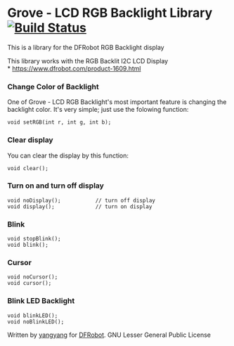 # Grove - LCD RGB Backlight Library [![Build Status](https://travis-ci.org/devinpearson/DFRobot_RGBLCD.svg?branch=master)](https://travis-ci.org/devinpearson/DFRobot_RGBLCD)

This is a library for the DFRobot RGB Backlight display

This library works with the RGB Backlit I2C LCD Display  
    * https://www.dfrobot.com/product-1609.html

### Change Color of Backlight
One of Grove - LCD RGB Backlight's most important feature is changing the backlight color. It's very simple; just use the folowing function:

    void setRGB(int r, int g, int b);


### Clear display

You can clear the display by this function:

    void clear();


### Turn on and turn off display

    void noDisplay();			// turn off display
    void display();				// turn on display

### Blink

    void stopBlink();
    void blink();

### Cursor

    void noCursor();
    void cursor();

### Blink LED Backlight

    void blinkLED();
    void noBlinkLED();

Written by [yangyang](971326313@qq.com) for [DFRobot](http://www.dfrobot.com). GNU Lesser General Public License